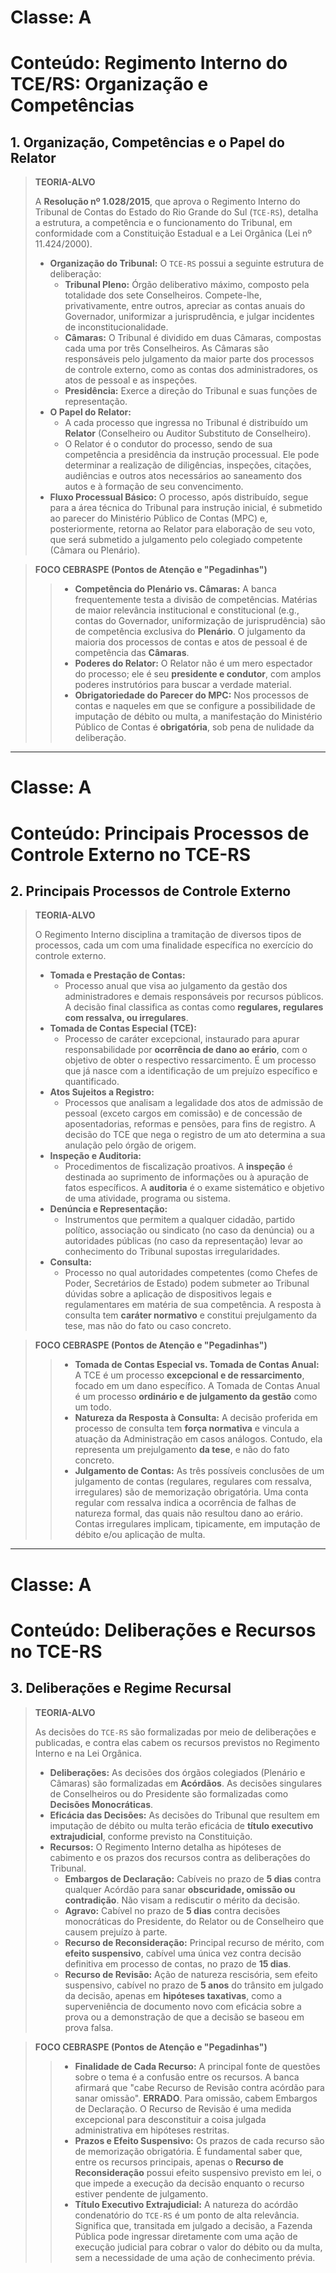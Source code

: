 # Classe: A
# Conteúdo: Regimento Interno do TCE/RS: Organização e Competências

## 1. Organização, Competências e o Papel do Relator

> **TEORIA-ALVO**
>
> A **Resolução nº 1.028/2015**, que aprova o Regimento Interno do Tribunal de Contas do Estado do Rio Grande do Sul (`TCE-RS`), detalha a estrutura, a competência e o funcionamento do Tribunal, em conformidade com a Constituição Estadual e a Lei Orgânica (Lei nº 11.424/2000).
>
> * **Organização do Tribunal:** O `TCE-RS` possui a seguinte estrutura de deliberação:
>     * **Tribunal Pleno:** Órgão deliberativo máximo, composto pela totalidade dos sete Conselheiros. Compete-lhe, privativamente, entre outros, apreciar as contas anuais do Governador, uniformizar a jurisprudência, e julgar incidentes de inconstitucionalidade.
>     * **Câmaras:** O Tribunal é dividido em duas Câmaras, compostas cada uma por três Conselheiros. As Câmaras são responsáveis pelo julgamento da maior parte dos processos de controle externo, como as contas dos administradores, os atos de pessoal e as inspeções.
>     * **Presidência:** Exerce a direção do Tribunal e suas funções de representação.
> * **O Papel do Relator:**
>     * A cada processo que ingressa no Tribunal é distribuído um **Relator** (Conselheiro ou Auditor Substituto de Conselheiro).
>     * O Relator é o condutor do processo, sendo de sua competência a presidência da instrução processual. Ele pode determinar a realização de diligências, inspeções, citações, audiências e outros atos necessários ao saneamento dos autos e à formação de seu convencimento.
> * **Fluxo Processual Básico:** O processo, após distribuído, segue para a área técnica do Tribunal para instrução inicial, é submetido ao parecer do Ministério Público de Contas (MPC) e, posteriormente, retorna ao Relator para elaboração de seu voto, que será submetido a julgamento pelo colegiado competente (Câmara ou Plenário).

> **FOCO CEBRASPE (Pontos de Atenção e "Pegadinhas")**
>
> > * **Competência do Plenário vs. Câmaras:** A banca frequentemente testa a divisão de competências. Matérias de maior relevância institucional e constitucional (e.g., contas do Governador, uniformização de jurisprudência) são de competência exclusiva do **Plenário**. O julgamento da maioria dos processos de contas e atos de pessoal é de competência das **Câmaras**.
> > * **Poderes do Relator:** O Relator não é um mero espectador do processo; ele é seu **presidente e condutor**, com amplos poderes instrutórios para buscar a verdade material.
> > * **Obrigatoriedade do Parecer do MPC:** Nos processos de contas e naqueles em que se configure a possibilidade de imputação de débito ou multa, a manifestação do Ministério Público de Contas é **obrigatória**, sob pena de nulidade da deliberação.

---
# Classe: A
# Conteúdo: Principais Processos de Controle Externo no TCE-RS

## 2. Principais Processos de Controle Externo

> **TEORIA-ALVO**
>
> O Regimento Interno disciplina a tramitação de diversos tipos de processos, cada um com uma finalidade específica no exercício do controle externo.
>
> * **Tomada e Prestação de Contas:**
>     * Processo anual que visa ao julgamento da gestão dos administradores e demais responsáveis por recursos públicos. A decisão final classifica as contas como **regulares, regulares com ressalva, ou irregulares**.
> * **Tomada de Contas Especial (TCE):**
>     * Processo de caráter excepcional, instaurado para apurar responsabilidade por **ocorrência de dano ao erário**, com o objetivo de obter o respectivo ressarcimento. É um processo que já nasce com a identificação de um prejuízo específico e quantificado.
> * **Atos Sujeitos a Registro:**
>     * Processos que analisam a legalidade dos atos de admissão de pessoal (exceto cargos em comissão) e de concessão de aposentadorias, reformas e pensões, para fins de registro. A decisão do TCE que nega o registro de um ato determina a sua anulação pelo órgão de origem.
> * **Inspeção e Auditoria:**
>     * Procedimentos de fiscalização proativos. A **inspeção** é destinada ao suprimento de informações ou à apuração de fatos específicos. A **auditoria** é o exame sistemático e objetivo de uma atividade, programa ou sistema.
> * **Denúncia e Representação:**
>     * Instrumentos que permitem a qualquer cidadão, partido político, associação ou sindicato (no caso da denúncia) ou a autoridades públicas (no caso da representação) levar ao conhecimento do Tribunal supostas irregularidades.
> * **Consulta:**
>     * Processo no qual autoridades competentes (como Chefes de Poder, Secretários de Estado) podem submeter ao Tribunal dúvidas sobre a aplicação de dispositivos legais e regulamentares em matéria de sua competência. A resposta à consulta tem **caráter normativo** e constitui prejulgamento da tese, mas não do fato ou caso concreto.

> **FOCO CEBRASPE (Pontos de Atenção e "Pegadinhas")**
>
> > * **Tomada de Contas Especial vs. Tomada de Contas Anual:** A TCE é um processo **excepcional e de ressarcimento**, focado em um dano específico. A Tomada de Contas Anual é um processo **ordinário e de julgamento da gestão** como um todo.
> > * **Natureza da Resposta à Consulta:** A decisão proferida em processo de consulta tem **força normativa** e vincula a atuação da Administração em casos análogos. Contudo, ela representa um prejulgamento **da tese**, e não do fato concreto.
> > * **Julgamento de Contas:** As três possíveis conclusões de um julgamento de contas (regulares, regulares com ressalva, irregulares) são de memorização obrigatória. Uma conta regular com ressalva indica a ocorrência de falhas de natureza formal, das quais não resultou dano ao erário. Contas irregulares implicam, tipicamente, em imputação de débito e/ou aplicação de multa.

---
# Classe: A
# Conteúdo: Deliberações e Recursos no TCE-RS

## 3. Deliberações e Regime Recursal

> **TEORIA-ALVO**
>
> As decisões do `TCE-RS` são formalizadas por meio de deliberações e publicadas, e contra elas cabem os recursos previstos no Regimento Interno e na Lei Orgânica.
>
> * **Deliberações:** As decisões dos órgãos colegiados (Plenário e Câmaras) são formalizadas em **Acórdãos**. As decisões singulares de Conselheiros ou do Presidente são formalizadas como **Decisões Monocráticas**.
> * **Eficácia das Decisões:** As decisões do Tribunal que resultem em imputação de débito ou multa terão eficácia de **título executivo extrajudicial**, conforme previsto na Constituição.
> * **Recursos:** O Regimento Interno detalha as hipóteses de cabimento e os prazos dos recursos contra as deliberações do Tribunal.
>     * **Embargos de Declaração:** Cabíveis no prazo de **5 dias** contra qualquer Acórdão para sanar **obscuridade, omissão ou contradição**. Não visam a rediscutir o mérito da decisão.
>     * **Agravo:** Cabível no prazo de **5 dias** contra decisões monocráticas do Presidente, do Relator ou de Conselheiro que causem prejuízo à parte.
>     * **Recurso de Reconsideração:** Principal recurso de mérito, com **efeito suspensivo**, cabível uma única vez contra decisão definitiva em processo de contas, no prazo de **15 dias**.
>     * **Recurso de Revisão:** Ação de natureza rescisória, sem efeito suspensivo, cabível no prazo de **5 anos** do trânsito em julgado da decisão, apenas em **hipóteses taxativas**, como a superveniência de documento novo com eficácia sobre a prova ou a demonstração de que a decisão se baseou em prova falsa.

> **FOCO CEBRASPE (Pontos de Atenção e "Pegadinhas")**
>
> > * **Finalidade de Cada Recurso:** A principal fonte de questões sobre o tema é a confusão entre os recursos. A banca afirmará que "cabe Recurso de Revisão contra acórdão para sanar omissão". **ERRADO**. Para omissão, cabem Embargos de Declaração. O Recurso de Revisão é uma medida excepcional para desconstituir a coisa julgada administrativa em hipóteses restritas.
> > * **Prazos e Efeito Suspensivo:** Os prazos de cada recurso são de memorização obrigatória. É fundamental saber que, entre os recursos principais, apenas o **Recurso de Reconsideração** possui efeito suspensivo previsto em lei, o que impede a execução da decisão enquanto o recurso estiver pendente de julgamento.
> > * **Título Executivo Extrajudicial:** A natureza do acórdão condenatório do `TCE-RS` é um ponto de alta relevância. Significa que, transitada em julgado a decisão, a Fazenda Pública pode ingressar diretamente com uma ação de execução judicial para cobrar o valor do débito ou da multa, sem a necessidade de uma ação de conhecimento prévia.